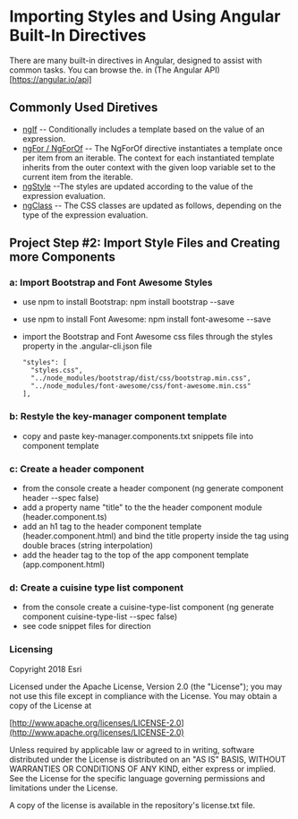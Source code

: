 # Importing Styles and Using Angular Built-In Directives
There are many built-in directives in Angular, designed to assist with common tasks.  You can browse the. in (The Angular API)[https://angular.io/api]

## Commonly Used Diretives
* [ngIf](https://angular.io/api/common/NgIf) -- Conditionally includes a template based on the value of an expression.
* [ngFor / NgForOf](https://angular.io/api/common/NgForOf) -- The NgForOf directive instantiates a template once per item from an iterable. The context for each instantiated template inherits from the outer context with the given loop variable set to the current item from the iterable.
* [ngStyle](https://angular.io/api/common/NgStyle) --The styles are updated according to the value of the expression evaluation.
* [ngClass](https://angular.io/api/common/NgClass) -- The CSS classes are updated as follows, depending on the type of the expression evaluation.

## Project Step #2: Import Style Files and Creating more Components

### a: Import Bootstrap and Font Awesome Styles
* use npm to install Bootstrap: npm install bootstrap --save 
* use npm to install Font Awesome: npm install font-awesome --save
* import the Bootstrap and Font Awesome css files through the styles property in the .angular-cli.json file


      "styles": [
        "styles.css",
        "../node_modules/bootstrap/dist/css/bootstrap.min.css",
        "../node_modules/font-awesome/css/font-awesome.min.css"
      ],

### b: Restyle the key-manager component template
* copy and paste key-manager.components.txt snippets file into component template

### c: Create a header component
* from the console create a header component (ng generate component header --spec false)
* add a property name "title" to the the header component module (header.component.ts)
* add an h1 tag to the header component template (header.component.html) and bind the title property inside the tag using double braces (string interpolation)
* add the header tag to the top of the app component template (app.component.html)


### d: Create a cuisine type list component
* from the console create a cuisine-type-list component (ng generate component cuisine-type-list --spec false)
* see code snippet files for direction

### Licensing

Copyright 2018 Esri

Licensed under the Apache License, Version 2.0 (the "License"); you may not use this file except in compliance with the License. You may obtain a copy of the License at

[http://www.apache.org/licenses/LICENSE-2.0](http://www.apache.org/licenses/LICENSE-2.0)

Unless required by applicable law or agreed to in writing, software distributed under the License is distributed on an "AS IS" BASIS, WITHOUT WARRANTIES OR CONDITIONS OF ANY KIND, either express or implied. See the License for the specific language governing permissions and limitations under the License.

A copy of the license is available in the repository's license.txt file.
